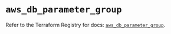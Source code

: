 # `aws_db_parameter_group`

Refer to the Terraform Registry for docs: [`aws_db_parameter_group`](https://registry.terraform.io/providers/hashicorp/aws/5.100.0/docs/resources/db_parameter_group).
